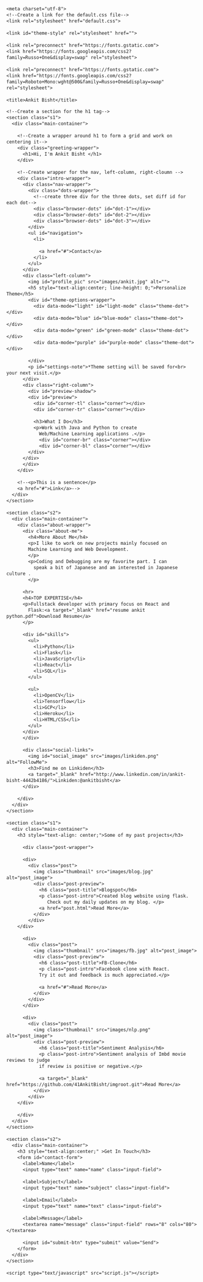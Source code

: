 <!DOCTYPE html>
<html lang="en" dir="ltr">
  <head>

    <meta charset="utf-8">
    <!--Create a link for the default.css file-->
    <link rel="stylesheet" href="default.css">

    <link id="theme-style" rel="stylesheet" href="">

    <link rel="preconnect" href="https://fonts.gstatic.com">
    <link href="https://fonts.googleapis.com/css2?family=Russo+One&display=swap" rel="stylesheet">

    <link rel="preconnect" href="https://fonts.gstatic.com">
    <link href="https://fonts.googleapis.com/css2?family=Roboto+Mono:wght@500&family=Russo+One&display=swap" rel="stylesheet">

    <title>Ankit Bisht</title>
  </head>
  <body>

    <!--Create a section for the h1 tag-->
    <section class="s1">
      <div class="main-container">

        <!--Create a wrapper around h1 to form a grid and work on centering it-->
        <div class="greeting-wrapper">
          <h1>Hi, I'm Ankit Bisht </h1>
        </div>

        <!--Create wrapper for the nav, left-column, right-cloumn -->
        <div class="intro-wrapper">
          <div class="nav-wrapper">
            <div class="dots-wrapper">
              <!--create three div for the three dots, set diff id for each dot-->
              <div class="browser-dots" id="dot-1"></div>
              <div class="browser-dots" id="dot-2"></div>
              <div class="browser-dots" id="dot-3"></div>
            </div>
            <ul id="navigation">
              <li>

                <a href="#">Contact</a>
              </li>
            </ul>
          </div>
          <div class="left-column">
            <img id="profile_pic" src="images/ankit.jpg" alt="">
            <h5 style="text-align:center; line-height: 0;">Personalize Theme</h5>
            <div id="theme-options-wrapper">
              <div data-mode="light" id="light-mode" class="theme-dot"></div>
              <div data-mode="blue" id="blue-mode" class="theme-dot"></div>
              <div data-mode="green" id="green-mode" class="theme-dot"></div>
              <div data-mode="purple" id="purple-mode" class="theme-dot"></div>

            </div>
            <p id="settings-note">*Theme setting will be saved for<br> your next visit.</p>
          </div>
          <div class="right-column">
            <div id="preview-shadow">
            <div id="preview">
              <div id="corner-tl" class="corner"></div>
              <div id="corner-tr" class="corner"></div>

              <h3>What I Do</h3>
              <p>Work with Java and Python to create
                Web/Machine Learning applications .</p>
                <div id="corner-br" class="corner"></div>
                <div id="corner-bl" class="corner"></div>
            </div>
          </div>
          </div>
        </div>

        <!--<p>This is a sentence</p>
        <a href="#">Link</a>-->
      </div>
    </section>

    <section class="s2">
      <div class="main-container">
        <div class="about-wrapper">
          <div class="about-me">
            <h4>More About Me</h4>
            <p>I like to work on new projects mainly focused on
            Machine Learning and Web Development.
            </p>
            <p>Coding and Debugging are my favorite part. I can
              speak a bit of Japanese and am interested in Japanese culture .
            </p>

          <hr>
          <h4>TOP EXPERTISE</h4>
          <p>Fullstack developer with primary focus on React and
            Flask:<a target="_blank" href="resume ankit python.pdf">Download Resume</a>
          </p>

          <div id="skills">
            <ul>
              <li>Python</li>
              <li>Flask</li>
              <li>JavaScript</li>
              <li>React</li>
              <li>SQL</li>
            </ul>

            <ul>
              <li>OpenCV</li>
              <li>Tensorflow</li>
              <li>GCP</li>
              <li>Heroku</li>
              <li>HTML/CSS</li>
            </ul>
          </div>
          </div>

          <div class="social-links">
            <img id="social_image" src="images/linkiden.png" alt="FollowMe">
            <h3>Find me on Linkiden</h3>
            <a target="_blank" href="http://www.linkedin.com/in/ankit-bisht-4442b4186/">Linkiden:@ankitbisht</a>
          </div>

        </div>
      </div>
    </section>

    <section class="s1">
      <div class="main-container">
        <h3 style="text-align: center;">Some of my past projects</h3>

          <div class="post-wrapper">

          <div>
            <div class="post">
              <img class="thumbnail" src="images/blog.jpg" alt="post_image">
              <div class="post-preview">
                <h6 class="post-title">Blogspot</h6>
                <p class="post-intro">Created blog website using flask.
                   Check out my daily updates on my blog. </p>
                <a href="post.html">Read More</a>
              </div>
            </div>
        </div>

          <div>
            <div class="post">
              <img class="thumbnail" src="images/fb.jpg" alt="post_image">
              <div class="post-preview">
                <h6 class="post-title">FB-Clone</h6>
                <p class="post-intro">Facebook clone with React.
                Try it out and feedback is much appreciated.</p>

                <a href="#">Read More</a>
              </div>
            </div>
          </div>

          <div>
            <div class="post">
              <img class="thumbnail" src="images/nlp.png" alt="post_image">
              <div class="post-preview">
                <h6 class="post-title">Sentiment Analysis</h6>
                <p class="post-intro">Sentiment analysis of Imbd movie reviews to judge
                if review is positive or negative.</p>

                <a target="_blank" href="https://github.com/41AnkitBisht/imgroot.git">Read More</a>
              </div>
            </div>
        </div>

        </div>
      </div>
    </section>

    <section class="s2">
      <div class="main-container">
        <h3 style="text-align:center;" >Get In Touch</h3>
        <form id="contact-form">
          <label>Name</label>
          <input type="text" name="name" class="input-field">

          <label>Subject</label>
          <input type="text" name="subject" class="input-field">

          <label>Email</label>
          <input type="text" name="text" class="input-field">

          <label>Message</label>
          <textarea name="message" class="input-field" rows="8" cols="80"></textarea>

          <input id="submit-btn" type="submit" value="Send">
        </form>
      </div>
    </section>

    <script type="text/javascript" src="script.js"></script>

  </body>
</html>
